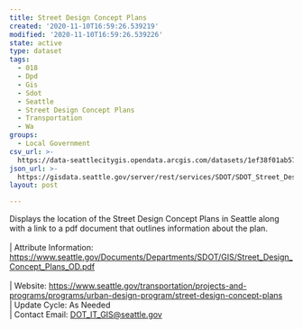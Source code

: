 ```yaml
---
title: Street Design Concept Plans
created: '2020-11-10T16:59:26.539219'
modified: '2020-11-10T16:59:26.539226'
state: active
type: dataset
tags:
  - 018
  - Dpd
  - Gis
  - Sdot
  - Seattle
  - Street Design Concept Plans
  - Transportation
  - Wa
groups:
  - Local Government
csv_url: >-
  https://data-seattlecitygis.opendata.arcgis.com/datasets/1ef38f01ab57405fa346139c0a396a70_1.csv?outSR=%7B%22latestWkid%22%3A2926%2C%22wkid%22%3A2926%7D
json_url: >-
  https://gisdata.seattle.gov/server/rest/services/SDOT/SDOT_Street_Design_Concept_Plans/MapServer/1
layout: post

---
```

Displays the location of the Street Design Concept Plans in Seattle along with a link to a pdf document that outlines information about the plan.  <br /><br />| Attribute Information: <a href='https://www.seattle.gov/Documents/Departments/SDOT/GIS/Street_Design_Concept_Plans_OD.pdf' target='_blank'>
https://www.seattle.gov/Documents/Departments/SDOT/GIS/Street_Design_Concept_Plans_OD.pdf</a> <br /><br />| Website: 
<a href='https://www.seattle.gov/transportation/projects-and-programs/programs/urban-design-program/street-design-concept-plans' target='_blank'>https://www.seattle.gov/transportation/projects-and-programs/programs/urban-design-program/street-design-concept-plans</a> <br />| Update Cycle: As Needed <br />| Contact Email: <a href='mailto:DOT_IT_GIS@seattle.gov' target='_blank'>DOT_IT_GIS@seattle.gov</a>
